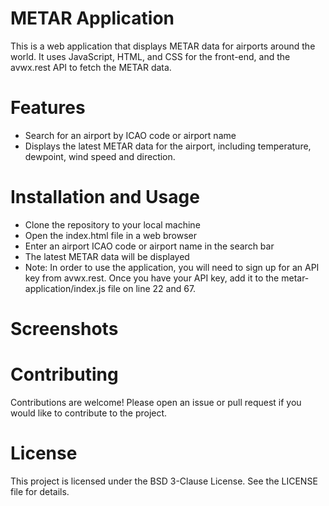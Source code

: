 # METAR Application

This is a web application that displays METAR data for airports around the world. It uses JavaScript, HTML, and CSS for the front-end, and the avwx.rest API to fetch the METAR data.

# Features

- Search for an airport by ICAO code or airport name
- Displays the latest METAR data for the airport, including temperature, dewpoint, wind speed and direction.

# Installation and Usage
- Clone the repository to your local machine
- Open the index.html file in a web browser
- Enter an airport ICAO code or airport name in the search bar
- The latest METAR data will be displayed
- Note: In order to use the application, you will need to sign up for an API key from avwx.rest. Once you have your API key, add it to the metar-application/index.js file on line 22 and 67.

# Screenshots

# Contributing
Contributions are welcome! Please open an issue or pull request if you would like to contribute to the project.

# License
This project is licensed under the BSD 3-Clause License. See the LICENSE file for details.